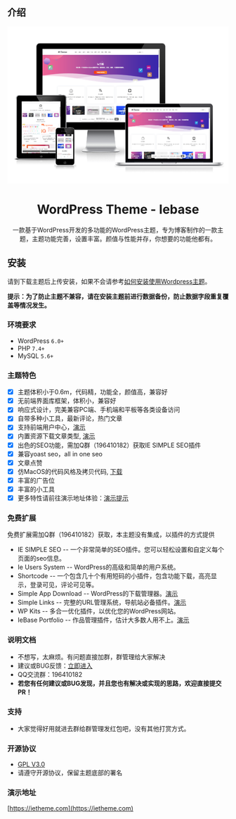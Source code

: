 ## 介绍

![screenshot](./screenshot.png)

<div align="center">
    <h1>WordPress Theme - Iebase</h1>
    <p>一款基于WordPress开发的多功能的WordPress主题，专为博客制作的一款主题，主题功能完善，设置丰富。颜值与性能并存，你想要的功能他都有。</p>
</div>

## 安装

请到下载主题后上传安装，如果不会请参考[如何安装使用Wordpress主题](https://ietheme.com/use-wordpress-themes-step-step-guide.html)。

**提示：为了防止主题不兼容，请在安装主题前进行数据备份，防止数据字段重复覆盖等情况发生。**

### 环境要求

- WordPress `6.0+`
- PHP `7.4+`
- MySQL `5.6+`

### 主题特色

- [x] 主题体积小于0.6m，代码精，功能全，颜值高，兼容好
- [x] 无前端界面库框架，体积小，兼容好
- [x] 响应式设计，完美兼容PC端、手机端和平板等各类设备访问
- [x] 自带多种小工具，最新评论，热门文章
- [x] 支持前端用户中心，[演示](https://ietheme.com/user)
- [x] 内置资源下载文章类型, [演示](https://ietheme.com/automatic-vanilla-javascript-tabs-ui.html)
- [x] 出色的SEO功能，需加Q群（196410182）获取IE SIMPLE SEO插件
- [x] 兼容yoast seo，all in one seo
- [x] 文章点赞
- [x] 仿MacOS的代码风格及拷贝代码, [下载](https://ietheme.com/portfolio/iebase-code-block.html)
- [x] 丰富的广告位
- [x] 丰富的小工具
- [x] 更多特性请前往演示地址体验：[演示提示](https://ietheme.com/)

### 免费扩展

免费扩展需加Q群（196410182）获取，本主题没有集成，以插件的方式提供

- IE SIMPLE SEO -- 一个非常简单的SEO插件。您可以轻松设置和自定义每个页面的seo信息。
- Ie Users System -- WordPress的高级和简单的用户系统。
- Shortcode -- 一个包含几十个有用短码的小插件，包含功能下载，高亮显示，登录可见，评论可见等。
-	Simple App Download -- WordPress的下载管理器。[演示](https://ietheme.com/apps)
- Simple Links -- 完整的URL管理系统，导航站必备插件。[演示](https://ietheme.com/list)
- WP Kits -- 多合一优化插件，以优化您的WordPress网站。
- IeBase Portfolio -- 作品管理插件，估计大多数人用不上。[演示](https://ietheme.com/portfolio/envato-affiliate.html)

### 说明文档

- 不想写，太麻烦。有问题直接加群，群管理给大家解决
- 建议或BUG反馈：[立即进入](https://github.com/99839/iebase/issues)
- QQ交流群：196410182
- **若您有任何建议或BUG发现，并且您也有解决或实现的思路，欢迎直接提交PR！**

### 支持

- 大家觉得好用就进去群给群管理发红包吧，没有其他打赏方式。

### 开源协议

- [GPL V3.0](./LICENSE)
- 请遵守开源协议，保留主题底部的署名

### 演示地址

[https://ietheme.com](https://ietheme.com)
